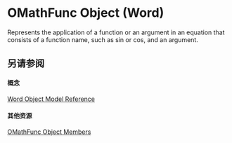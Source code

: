 
# OMathFunc Object (Word)

Represents the application of a function or an argument in an equation that consists of a function name, such as sin or cos, and an argument.


## 另请参阅


#### 概念


[Word Object Model Reference](be452561-b436-bb9b-6f94-3faa9a74a6fd.md)
#### 其他资源


[OMathFunc Object Members](http://msdn.microsoft.com/library/a6f02a82-bda6-7470-d448-49de3ea18597%28Office.15%29.aspx)